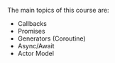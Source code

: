The main topics of this course are:

- Callbacks
- Promises
- Generators (Coroutine)
- Async/Await
- Actor Model
